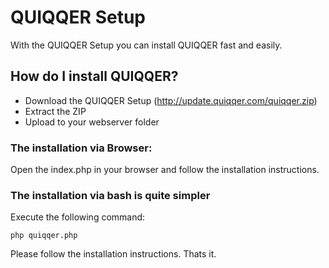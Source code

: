 # QUIQQER Setup

With the QUIQQER Setup you can install QUIQQER fast and easily.

## How do I install QUIQQER?

+ Download the QUIQQER Setup (http://update.quiqqer.com/quiqqer.zip)
+ Extract the ZIP
+ Upload to your webserver folder

### The installation via Browser:

Open the index.php in your browser and follow the installation instructions.


### The installation via bash is quite simpler

Execute the following command:

    php quiqqer.php

Please follow the installation instructions.
Thats it.